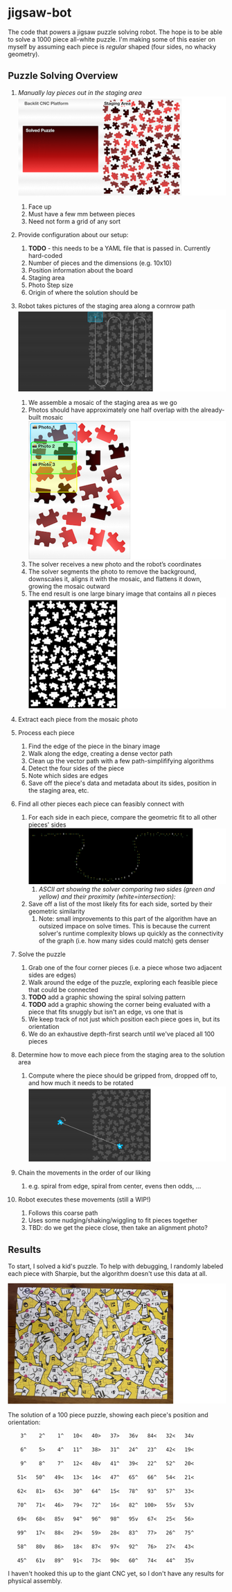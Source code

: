 # jigsaw-bot

The code that powers a jigsaw puzzle solving robot. The hope is to be able to solve a 1000 piece all-white puzzle. I'm making some of this easier on myself by assuming each piece is _regular_ shaped (four sides, no whacky geometry).

## Puzzle Solving Overview

1. *Manually lay pieces out in the staging area*
    ![Puzzle layout overview](sample/readme/overview.png)
    1. Face up
    2. Must have a few mm between pieces
    3. Need not form a grid of any sort

2. Provide configuration about our setup:
    1. **TODO** - this needs to be a YAML file that is passed in. Currently hard-coded
    2. Number of pieces and the dimensions (e.g. 10x10)
    3. Position information about the board
    4. Staging area
    5. Photo Step size
    6. Origin of where the solution should be

3. Robot takes pictures of the staging area along a cornrow path
    ![Cornrow photo motiion](sample/readme/cornrows.png)
    1. We assemble a mosaic of the staging area as we go
    2. Photos should have approximately one half overlap with the already-built mosaic
    ![Mosaic photo overlap](sample/readme/photo_taking.png)
    3. The solver receives a new photo and the robot’s coordinates
    4. The solver segments the photo to remove the background, downscales it, aligns it with the mosaic, and flattens it down, growing the mosaic outward
    5. The end result is one large binary image that contains all _n_ pieces
    ![Mosaic of the staging area](sample/readme/mosaic.png)

4. Extract each piece from the mosaic photo

5. Process each piece
    1. Find the edge of the piece in the binary image
    2. Walk along the edge, creating a dense vector path
    3. Clean up the vector path with a few path-simplififying algorithms
    4. Detect the four sides of the piece
    5. Note which sides are edges
    6. Save off the piece's data and metadata about its sides, position in the staging area, etc.

6. Find all other pieces each piece can feasibly connect with
    1. For each side in each piece, compare the geometric fit to all other pieces' sides
    ![ASCII side compare](sample/readme/side_compare_ascii.png)
        1. _ASCII art showing the solver comparing two sides (green and yellow) and their proximity (white=intersection):_
    2. Save off a list of the most likely fits for each side, sorted by their geometric similarity
        1. Note: small improvements to this part of the algorithm have an outsized impace on solve times. This is because the current solver's runtime complexity blows up quickly as the connectivity of the graph (i.e. how many sides could match) gets denser

7. Solve the puzzle
    1. Grab one of the four corner pieces (i.e. a piece whose two adjacent sides are edges)
    2. Walk around the edge of the puzzle, exploring each feasible piece that could be connected
    3. **TODO** add a graphic showing the spiral solving pattern
    4. **TODO** add a graphic showing the corner being evaluated with a piece that fits snuggly but isn't an edge, vs one that is
    5. We keep track of not just which position each piece goes in, but its orientation
    6. We do an exhaustive depth-first search until we've placed all 100 pieces

8. Determine how to move each piece from the staging area to the solution area
    1. Compute where the piece should be gripped from, dropped off to, and how much it needs to be rotated
    ![How a piece should be moved](sample/readme/translation.png)

9. Chain the movements in the order of our liking
    1. e.g. spiral from edge, spiral from center, evens then odds, ...

10. Robot executes these movements (still a WIP!)
    1. Follows this coarse path
    2. Uses some nudging/shaking/wiggling to fit pieces together
    3. TBD: do we get the piece close, then take an alignment photo?

## Results

To start, I solved a kid's puzzle. To help with debugging, I randomly labeled each piece with Sharpie, but the algorithm doesn't use this data at all.

![Solved puzzle](sample/readme/solution.jpeg)

The solution of a 100 piece puzzle, showing each piece's position and orientation:
```
    3^    2^    1^   10<   40>   37>   36v   84<   32<   34v

    6^    5>    4^   11^   38>   31^   24^   23^   42<   19<

    9^    8^    7^   12<   48v   41^   39<   22^   52^   20<

   51<   50^   49<   13<   14<   47^   65^   66^   54<   21<

   62<   81>   63<   30^   64^   15<   78^   93^   57^   33<

   70^   71<   46>   79<   72^   16<   82^  100>   55v   53v

   69<   68<   85v   94^   96^   98^   95v   67<   25<   56>

   99^   17<   88<   29<   59>   28<   83^   77>   26^   75^

   58^   80v   86>   18<   87<   97<   92^   76>   27<   43<

   45^   61v   89^   91<   73<   90<   60^   74<   44^   35v
```

I haven't hooked this up to the giant CNC yet, so I don't have any results for physical assembly.



<!-- # Old below

This solver is designed to run in a few steps in conjunction with a robot:

1. **Collect photos of all the puzzle pieces.** Save images of each piece into the `./0_input` directory, named starting from `1.jpeg`, onward.

2. **Run the solver.** This will process the photos and spit out a solution for how all the pieces fit together. `python3 src/find_solution.py --path .`

3. **Assemble the puzzle.** This part is still unimplemented, but utilities that guide the robot will come soon!

## Utilities

### Idnetifying a piece

If you have a new photo of an existing piece and need to be able to identify it, you can use the following command:

```
python3 src/identify_piece.py --photo-path path/to/new/photo.jpg --puzzle-dir .
```

## Limitations

- The solver will not determine the dimensions of your puzzle. It is currently hardcoded (e.g. 10x10). This can be changed in `board.py`.
- Photos must be taken on a bright background. Segmentation removes all near-white pixels.
- Currently only sovles puzzles where pieces are four-sides with somewhat normal geometries.
- It isn't perfect and doesn't have great error handling, but the fundamentals are working well.

## TODOs

- The puzzle dimensions are hardcoded. This is obviously cheating.
- Running as a service
- Saving the solution to disk
- Identified piece needs to return orientation too
- Specify a solution file for better debugging logs as it attempts to solve
- requirements.txt -->

